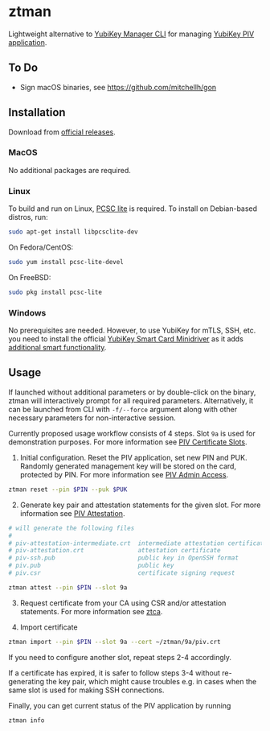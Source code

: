 # ztman

Lightweight alternative to [YubiKey Manager CLI](https://developers.yubico.com/yubikey-manager/) for managing [YubiKey PIV application](https://developers.yubico.com/PIV/Introduction/YubiKey_and_PIV.html).

## To Do

- Sign macOS binaries, see https://github.com/mitchellh/gon

## Installation

Download from [official releases](https://github.com/feeltheajf/ztman/releases).

### MacOS

No additional packages are required.

### Linux

To build and run on Linux, [PCSC lite](https://pcsclite.apdu.fr) is required. To install on Debian-based distros, run:

```sh
sudo apt-get install libpcsclite-dev
```

On Fedora/CentOS:

```sh
sudo yum install pcsc-lite-devel
```

On FreeBSD:

```sh
sudo pkg install pcsc-lite
```

### Windows

No prerequisites are needed. However, to use YubiKey for mTLS, SSH, etc. you need to install the official [YubiKey Smart Card Minidriver](https://www.yubico.com/support/download/smart-card-drivers-tools/) as it adds [additional smart functionality](https://www.yubico.com/authentication-standards/smart-card/).

## Usage

If launched without additional parameters or by double-click on the binary, ztman will interactively prompt for all required parameters. Alternatively, it can be launched from CLI with `-f/--force` argument along with other necessary parameters for non-interactive session.

Currently proposed usage workflow consists of 4 steps. Slot `9a` is used for demonstration purposes. For more information see [PIV Certificate Slots](https://developers.yubico.com/PIV/Introduction/Certificate_slots.html).

1. Initial configuration. Reset the PIV application, set new PIN and PUK. Randomly generated management key will be stored on the card, protected by PIN. For more information see [PIV Admin Access](https://developers.yubico.com/PIV/Introduction/Admin_access.html).

```sh
ztman reset --pin $PIN --puk $PUK
```

2. Generate key pair and attestation statements for the given slot. For more information see [PIV Attestation](https://developers.yubico.com/PIV/Introduction/PIV_attestation.html).

```sh
# will generate the following files
#
# piv-attestation-intermediate.crt  intermediate attestation certificate
# piv-attestation.crt               attestation certificate
# piv-ssh.pub                       public key in OpenSSH format
# piv.pub                           public key
# piv.csr                           certificate signing request

ztman attest --pin $PIN --slot 9a
```

3. Request certificate from your CA using CSR and/or attestation statements. For more information see [ztca](https://github.com/feeltheajf/ztca).

4. Import certificate

```sh
ztman import --pin $PIN --slot 9a --cert ~/ztman/9a/piv.crt
```

If you need to configure another slot, repeat steps 2-4 accordingly.

If a certificate has expired, it is safer to follow steps 3-4 without re-generating the key pair, which might cause troubles e.g. in cases when the same slot is used for making SSH connections.

Finally, you can get current status of the PIV application by running

```sh
ztman info
```

